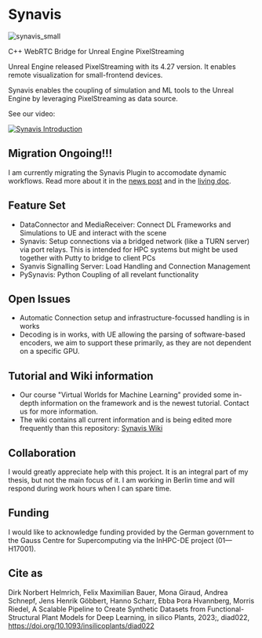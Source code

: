 # Synavis

![synavis_small](https://github.com/dhelmrich/Synavis/assets/9272590/84b4c6b9-56f3-4d95-9f85-9cac7768eaaa)

C++ WebRTC Bridge for Unreal Engine PixelStreaming

Unreal Engine released PixelStreaming with its 4.27 version. It enables remote visualization for small-frontend devices.

Synavis enables the coupling of simulation and ML tools to the Unreal Engine by leveraging PixelStreaming as data source.

See our video:

[![Synavis Introduction](https://img.youtube.com/vi/H9cw_aE-l3A/0.jpg)](https://www.youtube.com/watch?v=H9cw_aE-l3A)

## Migration Ongoing!!!

I am currently migrating the Synavis Plugin to accomodate dynamic workflows. Read more about it in the [news post](https://www.dirkbaker.eu/#20251005-migration) and in the [living doc](https://github.com/dhelmrich/Synavis/wiki/Migration).

## Feature Set

- DataConnector and MediaReceiver: Connect DL Frameworks and Simulations to UE and interact with the scene
- Synavis: Setup connections via a bridged network (like a TURN server) via port relays. This is intended for HPC systems but might be used together with Putty to bridge to client PCs
- Syanvis Signalling Server: Load Handling and Connection Management
- PySynavis: Python Coupling of all revelant functionality

## Open Issues

- Automatic Connection setup and infrastructure-focussed handling is in works
- Decoding is in works, with UE allowing the parsing of software-based encoders, we aim to support these primarily, as they are not dependent on a specific GPU.


## Tutorial and Wiki information

- Our course "Virtual Worlds for Machine Learning" provided some in-depth information on the framework and is the newest tutorial. Contact us for more information.
- The wiki contains all current information and is being edited more frequently than this repository: [Synavis Wiki](https://github.com/dhelmrich/Synavis/wiki)

## Collaboration

I would greatly appreciate help with this project. It is an integral part of my thesis, but not the main focus of it.
I am working in Berlin time and will respond during work hours when I can spare time.

## Funding

I would like to acknowledge funding provided by the German government to the Gauss Centre for Supercomputing via the InHPC-DE project (01—H17001).

## Cite as

Dirk Norbert Helmrich, Felix Maximilian Bauer, Mona Giraud, Andrea Schnepf, Jens Henrik Göbbert, Hanno Scharr, Ebba Þora Hvannberg, Morris Riedel, A Scalable Pipeline to Create Synthetic Datasets from Functional-Structural Plant Models for Deep Learning, in silico Plants, 2023;, diad022, https://doi.org/10.1093/insilicoplants/diad022

